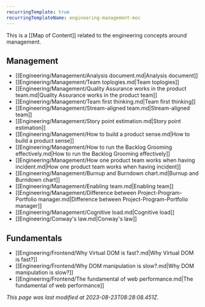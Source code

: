 ```yaml
---
recurringTemplate: true
recurringTemplateName: engineering-management-moc
---
```


This is a [[Map of Content]] related to the engineering concepts around management.

## Management

- [[Engineering/Management/Analysis document.md|Analysis document]]
- [[Engineering/Management/Team toplogies.md|Team toplogies]]
- [[Engineering/Management/Quality Assurance works in the product team.md|Quality Assurance works in the product team]]
- [[Engineering/Management/Team first thinking.md|Team first thinking]]
- [[Engineering/Management/Stream-aligned team.md|Stream-aligned team]]
- [[Engineering/Management/Story point estimation.md|Story point estimation]]
- [[Engineering/Management/How to build a product sense.md|How to build a product sense]]
- [[Engineering/Management/How to run the Backlog Grooming effectively.md|How to run the Backlog Grooming effectively]]
- [[Engineering/Management/How one product team works when having incident.md|How one product team works when having incident]]
- [[Engineering/Management/Burnup and Burndown chart.md|Burnup and Burndown chart]]
- [[Engineering/Management/Enabling team.md|Enabling team]]
- [[Engineering/Management/Difference between Project-Program-Portfolio manager.md|Difference between Project-Program-Portfolio manager]]
- [[Engineering/Management/Cognitive load.md|Cognitive load]]
- [[Engineering/Conway's law.md|Conway's law]]

## Fundamentals

- [[Engineering/Frontend/Why Virtual DOM is fast?.md|Why Virtual DOM is fast?]]
- [[Engineering/Frontend/Why DOM manipulation is slow?.md|Why DOM manipulation is slow?]]
- [[Engineering/Frontend/The fundamental of web performance.md|The fundamental of web performance]]


*This page was last modified at 2023-08-23T08:28:08.451Z*.
